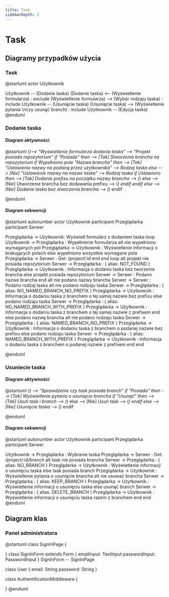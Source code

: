 ```yaml
---
title: Task
sidebarDepth: 2
---
```


# Task
## Diagramy przypadków użycia

### Task
@startuml
actor Użytkownik

Użytkownik -- (Dodanie taska)
(Dodanie taska) <-- (Wyświetlenie formularza) : exclude
(Wyświetlenie formularza) --> (Wybór rodzaju taska) : include
Użytkownik -- (Usunięcie taska)
(Usunięcie taska) --> (Wyświetlenie pytania \nczy usunąć branch) : include
Użytkownik -- (Edycja taska)
@enduml

### Dodanie taska
#### Diagram aktywności
@startuml
  (*)--> "Wyświetlenie formularza dodania taska"
     --> "Projekt posiada repozytorium"
if "Posiada" then
  --> [Tak] Stworzenia brancha na repozytorium
    if Wypełniono pole "Nazwa brancha" then
      --> [Tak] "Ustawienie nazwy na podaną przez użytkownika"
      --> Rodzaj taska
    else
    --> [Nie] "Ustawienie nazwy na nazwe taska"
    --> Rodzaj taska
        if Ustawiono then
        --> [Tak] Dodanie prefixu na początku nazwy brancha
        --> (*)
      else
        --> [Nie] Utworzenie brancha bez dodawania prefixu
        --> (*)
      endif
    endif
else
  --> [Nie] Dodanie taska bez stworzenia brancha
  --> (*)
endif

@enduml
#### Diagram sekwencji
@startuml
autonumber
actor Użytkownik
participant Przeglądarka
participant Serwer

Przeglądarka -> Użytkownik: Wyświetl formularz z dodaniem taska
loop
  Użytkownik -> Przeglądarka : Wypełnienie formularza
  alt nie wypełniono wymaganych pól
      Przeglądarka -> Użytkownik : Wyświetlenie informacji o brakujących polach
  else wypełniono wszystkie wymagane pola
      Przeglądarka -> Serwer  : Get: /project/:id
  end
end loop
  alt projekt nie posiada repozytorium
    Serwer -> Przeglądarka : { alias: NOT_FOUND }
    Przeglądarka -> Użytkownik : Informacja o dodaniu taska bez tworzenia brancha
  else projekt posiada repozytorium
    Serwer -> Serwer : Podano nazwe brancha
  end
  alt nie podano nazwy brancha
    Serwer -> Serwer : Podano rodzaj taska
    alt nie podano rodzaju taska
      Serwer -> Przeglądarka : { alias: NO_NAMED_BRANCH_NO_PREFIX }
      Przeglądarka -> Użytkownik : Informacja o dodaniu taska z branchem o tej samej nazwie bez prefixu
    else podano rodzaju taska
      Serwer -> Przeglądarka : { alias: NO_NAMED_BRANCH_WITH_PREFIX }
      Przeglądarka -> Użytkownik : Informacja o dodaniu taska z branchem o tej samej nazwie z prefixem
    end
  else podano nazwę brancha
    alt nie podano rodzaju taska
      Serwer -> Przeglądarka : { alias: NAMED_BRANCH_NO_PREFIX }
      Przeglądarka -> Użytkownik : Informacja o dodaniu taska z branchem o podanej nazwie bez prefixu
    else podano rodzaju taska
      Serwer -> Przeglądarka : { alias: NAMED_BRANCH_WITH_PREFIX }
      Przeglądarka -> Użytkownik : Informacja o dodaniu taska z branchem o podanej nazwie z prefixem
    end
  end


@enduml
### Usuniecie taska
#### Diagram aktywności
@startuml
(*) --> "Sprawdzenie czy task posiada branch"
if "Posiada" then
    --> [Tak] Wyświetlenie pytania o usunięcie brancha
    if "Usunąć" then
      --> [Tak] Usuń task i branch
      --> (*)
    else
      --> [Nie] Usuń task
      --> (*)
    endif
else
  --> [Nie] Usunięcie taska
  --> (*)
endif

@enduml
#### Diagram sekwencji
@startuml
autonumber
actor Użytkownik
participant Przeglądarka
participant Serwer

Użytkownik -> Przeglądarka : Wybranie taska
Przeglądarka -> Serwer : Get: /project/:id/branch
  alt task nie posiada brancha
    Serwer -> Przeglądarka : { alias: NO_BRANCH }
    Przeglądarka -> Użytkownik : Wyświetlenie informacji o usunięciu taska
  else task posiada branch
    Przeglądarka -> Użytkownik : Wyświetlenie pytania o usunięcie brancha
    alt nie usuwać brancha
      Serwer -> Przeglądarka : { alias: KEEP_BRANCH }
      Przeglądarka -> Użytkownik : Wyświetlenie informacji o usunięciu taska
    else usunąć branch
      Serwer -> Przeglądarka : { alias: DELETE_BRANCH }
      Przeglądarka -> Użytkownik : Wyświetlenie informacji o usunięciu taska razem z branchem
    end
  end
@enduml

## Diagram klas
### Panel administratora
@startuml
class SignInPage <extends Page> {
    
}
class SignInForm extends Form {
    emailInput: TextInput
    passwordInput: PasswordInput
}
SignInForm -- SignInPage 


class User {
    email: String
    password: String
}

class AuthentificationMiddleware {
    
}
@enduml